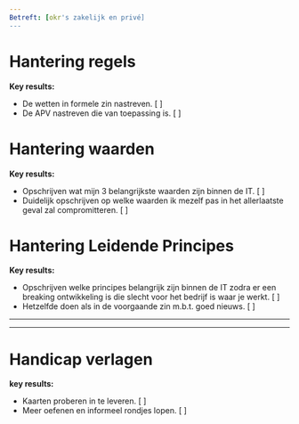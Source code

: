 ```yaml
---
Betreft: [okr's zakelijk en privé]
---
```


# Hantering regels

**Key results:**

- De wetten in formele zin nastreven. [ ]
- De  APV nastreven die van toepassing is. [ ] 



# Hantering waarden


**Key results:**
- Opschrijven wat mijn 3 belangrijkste waarden zijn binnen de IT. [ ]
- Duidelijk opschrijven op welke waarden ik mezelf pas in het allerlaatste geval zal compromitteren. [ ]  



# Hantering Leidende Principes


**Key results:**

- Opschrijven welke principes belangrijk zijn binnen de IT zodra er een breaking ontwikkeling is die slecht voor het bedrijf is waar je werkt. [ ]
- Hetzelfde doen als in de voorgaande zin m.b.t. goed nieuws. [ ] 



****
---
# Handicap verlagen 


**key results:**  
- Kaarten proberen in te leveren. [ ]
- Meer oefenen en informeel rondjes lopen. [ ]



